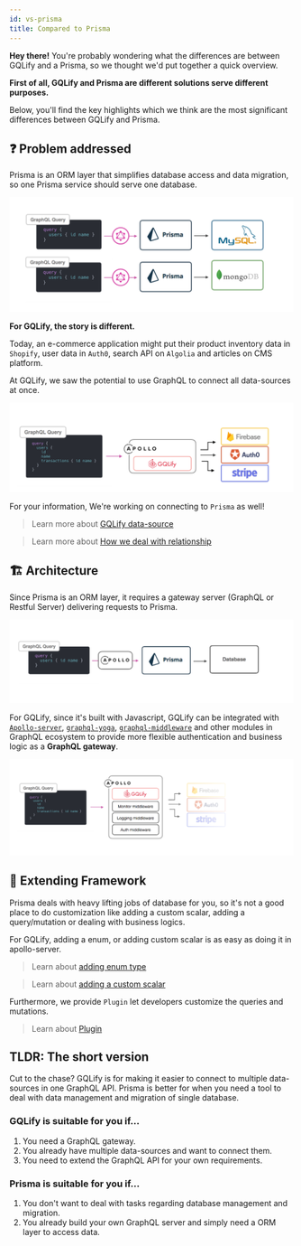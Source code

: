 ```yaml
---
id: vs-prisma
title: Compared to Prisma
---
```


**Hey there!** You're probably wondering what the differences are between GQLify and a Prisma, so we thought we'd put together a quick overview.

**First of all, GQLify and Prisma are different solutions serve different purposes.**

Below, you'll find the key highlights which we think are the most significant differences between GQLify and Prisma.

## ❓ Problem addressed
Prisma is an ORM layer that simplifies database access and data migration, so one Prisma service should serve one database.

![prisma](assets/architecture/prisma-arc.png)

**For GQLify, the story is different.**

Today, an e-commerce application might put their product inventory data in `Shopify`, user data in `Auth0`, search API on `Algolia` and articles on CMS platform.

At GQLify, we saw the potential to use GraphQL to connect all data-sources at once.

![prisma](assets/architecture/gqlify-arc.png)

For your information, We're working on connecting to `Prisma` as well!

> Learn more about [GQLify data-source](/docs/data-source-overview)

> Learn more about [How we deal with relationship](/docs/relationship-overview)

## 🏗 Architecture
Since Prisma is an ORM layer, it requires a gateway server (GraphQL or Restful Server) delivering requests to Prisma.

![prisma](assets/architecture/prisma-proxy.png)


For GQLify, since it's built with Javascript, GQLify can be integrated with [`Apollo-server`](https://www.apollographql.com/docs/apollo-server/), [`graphql-yoga`](https://github.com/prisma/graphql-yoga), [`graphql-middleware`](https://github.com/prisma/graphql-middleware) and other modules in GraphQL ecosystem to provide more flexible authentication and business logic as a **GraphQL gateway**.

![prisma](assets/architecture/gqlify-proxy.png)

## 🔗 Extending Framework
Prisma deals with heavy lifting jobs of database for you, so it's not a good place to do customization like adding a custom scalar, adding a query/mutation or dealing with business logics.

For GQLify, adding a enum, or adding custom scalar is as easy as doing it in apollo-server.

> Learn about [adding enum type](/docs/enum-types)

> Learn about [adding a custom scalar](/docs/add-new-scalar)

Furthermore, we provide `Plugin` let developers customize the queries and mutations.

> Learn about [Plugin](/docs/graphql-api-overview)

## TLDR: The short version
Cut to the chase? GQLify is for making it easier to connect to multiple data-sources in one GraphQL API. Prisma is better for when you need a tool to deal with data management and migration of single database.

### GQLify is suitable for you if…
1. You need a GraphQL gateway.
2. You already have multiple data-sources and want to connect them.
3. You need to extend the GraphQL API for your own requirements.


### Prisma is suitable for you if…
1. You don't want to deal with tasks regarding database management and migration.
2. You already build your own GraphQL server and simply need a ORM layer to access data.
